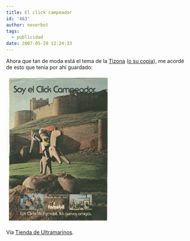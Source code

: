 ```yaml
---
title: El click campeador
id: '463'
author: neverbot
tags:
  - publicidad
date: 2007-05-28 12:24:33
---
```


Ahora que tan de moda está el tema de la [Tizona](http://en.wikipedia.org/wiki/Tizona) ([o su copia](http://www.20minutos.es/noticia/239077/0/tizona/es/falsa/)), me acordé de esto que tenía por ahí guardado:

![Soy el Click Campeador](./el-click-campeador/Click_campeador.jpg "Soy el Click Campeador")

Vía [Tienda de Ultramarinos](http://tiendadeultramarinos.blogspot.com/2006/12/el-click-campeador.html).
